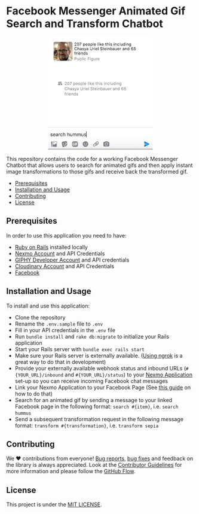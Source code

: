 # Facebook Messenger Animated Gif Search and Transform Chatbot

<div style="text-align:center"><img src="https://github.com/nexmo-community/facebook-gif-chat/blob/master/facebook_gif_chat_example.gif" /></div>

This repository contains the code for a working Facebook Messenger Chatbot that allows users to search for animated gifs and then apply instant image transformations to those gifs and receive back the transformed gif. 

* [Prerequisites](#prerequisites)
* [Installation and Usage](#installation-and-usage)
* [Contributing](#contributing)
* [License](#license)

## Prerequisites

In order to use this application you need to have:

* [Ruby on Rails](https://rubyonrails.org/) installed locally
* [Nexmo Account](https://dashboard.nexmo.com/sign-up?utm_source=DEV_REL&utm_medium=github&utm_campaign=facebook-gif-chat) and API Credentials
* [GIPHY Developer Account](https://developers.giphy.com/) and API credentials
* [Cloudinary Account](https://cloudinary.com/users/register/free) and API Credentials
* [Facebook](https://www.facebook.com)

## Installation and Usage

To install and use this application:

* Clone the repository
* Rename the `.env.sample` file to `.env`
* Fill in your API credentials in the `.env` file
* Run `bundle install` and `rake db:migrate` to initialize your Rails application
* Start your Rails server with `bundle exec rails start`
* Make sure your Rails server is externally available. ([Using ngrok](https://developer.nexmo.com/concepts/guides/testing-with-ngrok) is a great way to do that in development)
* Provide your externally available webhook status and inbound URLs (`#{YOUR_URL}/inbound` and `#{YOUR_URL}/status`) to your [Nexmo Application](https://dashboard.nexmo.com) set-up so you can receive incoming Facebook chat messages
* Link your Nexmo Application to your Facebook Page (See [this guide](https://developer.nexmo.com/messages/concepts/facebook) on how to do that)
* Search for an animated gif by sending a message to your linked Facebook page in the following format: `search #{item}`, i.e. `search hummus`
* Send a subsequent transformation request in the following message format: `transform #{transformation}`, i.e. `transform sepia`

## Contributing

We ❤️ contributions from everyone! [Bug reports](https://github.com/Nexmo-community/facebook-gif-chat/issues), [bug fixes](https://github.com/Nexmo/facebook-gif-chat/pulls) and feedback on the library is always appreciated. Look at the [Contributor Guidelines](https://github.com/Nexmo/facebook-gif-chat/blob/master/CONTRIBUTING.md) for more information and please follow the [GitHub Flow](https://guides.github.com/introduction/flow/index.html).

## License

This project is under the [MIT LICENSE](https://github.com/Nexmo/facebook-gif-chat/blob/master/LICENSE.txt).
